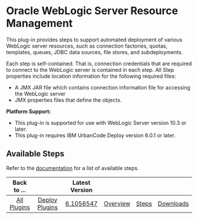 
Oracle WebLogic Server Resource Management
==========================================

This plug-in provides steps to support automated deployment of various WebLogic server resources, such as connection factories, quotas, templates, queues, JDBC data sources, file stores, and subdeployments.

Each step is self-contained. That is, connection credentials that are required to connect to the WebLogic server is contained in each step. All Step properties include location information for the following required files:

* A JMX JAR file which contains connection information file for accessing the WebLogic server
* JMX properties files that define the objects.

**Platform Support:**

* This plug-in is supported for use with WebLogic Server version 10.3 or later.
* This plug-in requires IBM UrbanCode Deploy version 6.0.1 or later.


Available Steps
---------------

Refer to the [documentation](https://urbancode.github.io/IBM-UCx-PLUGIN-DOCS/UCD/plugin-air-WLS-Resource-Management/steps.html "Installing plug-ins in UrbanCode Deploy") for a list of available steps.



|Back to ...||Latest Version||||
| :---: | :---: | :---: | :---: | :---: | :---: |
|[All Plugins](../../index.md)|[Deploy Plugins](../README.md)|[6.1056547](https://raw.githubusercontent.com/UrbanCode/IBM-UCD-PLUGINS/main/files/plugin-air-WLS-Resource-Management/plugin-air-WLS-Resource-Management-6.1056547.zip)|[Overview](overview.md)|[Steps](steps.md)|[Downloads](downloads.md)|
